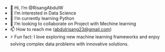 - 👋 Hi, I’m @RisangAbdulW
- 👀 I’m interested in Data Science
- 🌱 I’m currently learning Python
- 💞️ I’m looking to collaborate on Project with Mechine learning
- 📫 How to reach me (abdulrisang23@gmail.com)
- ⚡ Fun fact: I love exploring new machine learning frameworks and enjoy solving complex data problems with innovative solutions.

<!---
RisangAbdulW/RisangAbdulW is a ✨ special ✨ repository because its `README.md` (this file) appears on your GitHub profile.
You can click the Preview link to take a look at your changes.
--->
